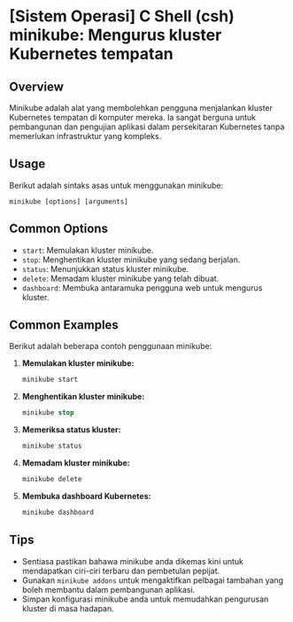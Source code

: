 # [Sistem Operasi] C Shell (csh) minikube: Mengurus kluster Kubernetes tempatan

## Overview
Minikube adalah alat yang membolehkan pengguna menjalankan kluster Kubernetes tempatan di komputer mereka. Ia sangat berguna untuk pembangunan dan pengujian aplikasi dalam persekitaran Kubernetes tanpa memerlukan infrastruktur yang kompleks.

## Usage
Berikut adalah sintaks asas untuk menggunakan minikube:

```
minikube [options] [arguments]
```

## Common Options
- `start`: Memulakan kluster minikube.
- `stop`: Menghentikan kluster minikube yang sedang berjalan.
- `status`: Menunjukkan status kluster minikube.
- `delete`: Memadam kluster minikube yang telah dibuat.
- `dashboard`: Membuka antaramuka pengguna web untuk mengurus kluster.

## Common Examples
Berikut adalah beberapa contoh penggunaan minikube:

1. **Memulakan kluster minikube:**
   ```csh
   minikube start
   ```

2. **Menghentikan kluster minikube:**
   ```csh
   minikube stop
   ```

3. **Memeriksa status kluster:**
   ```csh
   minikube status
   ```

4. **Memadam kluster minikube:**
   ```csh
   minikube delete
   ```

5. **Membuka dashboard Kubernetes:**
   ```csh
   minikube dashboard
   ```

## Tips
- Sentiasa pastikan bahawa minikube anda dikemas kini untuk mendapatkan ciri-ciri terbaru dan pembetulan pepijat.
- Gunakan `minikube addons` untuk mengaktifkan pelbagai tambahan yang boleh membantu dalam pembangunan aplikasi.
- Simpan konfigurasi minikube anda untuk memudahkan pengurusan kluster di masa hadapan.